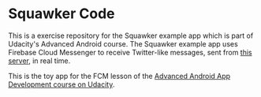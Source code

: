# Squawker Code

This is a exercise repository for the Squawker example app which is part of Udacity's Advanced Android course. The Squawker example app uses Firebase Cloud Messenger to receive Twitter-like messages, sent from [this server](https://squawkerfcmserver.udacity.com/), in real time. 

This is the toy app for the FCM lesson of the [Advanced Android App Development course on Udacity](https://www.udacity.com/course/advanced-android-app-development--ud855).
